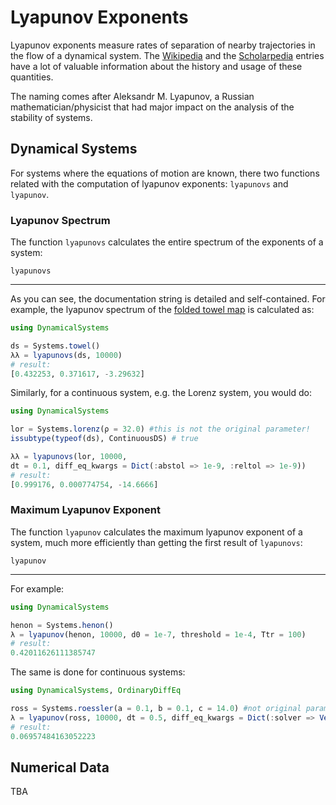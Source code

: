 # Lyapunov Exponents
Lyapunov exponents measure rates of separation of nearby trajectories in the flow
of a dynamical system. The [Wikipedia](https://en.wikipedia.org/wiki/Lyapunov_exponent) and the [Scholarpedia](http://www.scholarpedia.org/article/Lyapunov_exponent) entries have a lot of valuable information about the history and usage of these quantities.

The naming comes after Aleksandr M. Lyapunov, a Russian mathematician/physicist that had major impact on the analysis of the stability of systems.

## Dynamical Systems
For systems where the equations of motion are known, there two functions related with the computation of lyapunov exponents: `lyapunovs` and `lyapunov`.
### Lyapunov Spectrum
The function `lyapunovs` calculates the entire spectrum of the exponents of a system:
```@docs
lyapunovs
```
---
As you can see, the documentation string is detailed and self-contained. For example,
the lyapunov spectrum of the [folded towel map](http://www.scholarpedia.org/article/Hyperchaos)
is calculated as:
```julia
using DynamicalSystems

ds = Systems.towel()
λλ = lyapunovs(ds, 10000)
# result:
[0.432253, 0.371617, -3.29632]
```
Similarly, for a continuous system, e.g. the Lorenz system, you would do:
```julia
using DynamicalSystems

lor = Systems.lorenz(ρ = 32.0) #this is not the original parameter!
issubtype(typeof(ds), ContinuousDS) # true

λλ = lyapunovs(lor, 10000,
dt = 0.1, diff_eq_kwargs = Dict(:abstol => 1e-9, :reltol => 1e-9))
# result:
[0.999176, 0.000774754, -14.6666]
```

### Maximum Lyapunov Exponent
The function `lyapunov` calculates the maximum lyapunov exponent of a system, much
more efficiently than getting the first result of `lyapunovs`:
```@docs
lyapunov
```
---
For example:
```julia
using DynamicalSystems

henon = Systems.henon()
λ = lyapunov(henon, 10000, d0 = 1e-7, threshold = 1e-4, Ttr = 100)
# result:
0.42011626111385747
```
The same is done for continuous systems:
```julia
using DynamicalSystems, OrdinaryDiffEq

ross = Systems.roessler(a = 0.1, b = 0.1, c = 14.0) #not original parameters
λ = lyapunov(ross, 10000, dt = 0.5, diff_eq_kwargs = Dict(:solver => Vern8()))
# result:
0.06957484163052223
```

## Numerical Data
TBA
